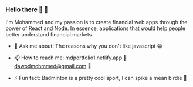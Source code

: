 ### Hello there 👋 👻
I'm Mohammed and my passion is to create financial web apps through the power of React and Node. In essence, applications that would help people better understand financial markets.

- 💬 Ask me about: The reasons why you don't like javascript 😁
- 📫 How to reach me: 
 mdportfolio1.netlify.app 🎨
 dawodmohmmed@gmail.com 📧

- ⚡ Fun fact: Badminton is a pretty cool sport, I can spike a mean birdie 🏸
